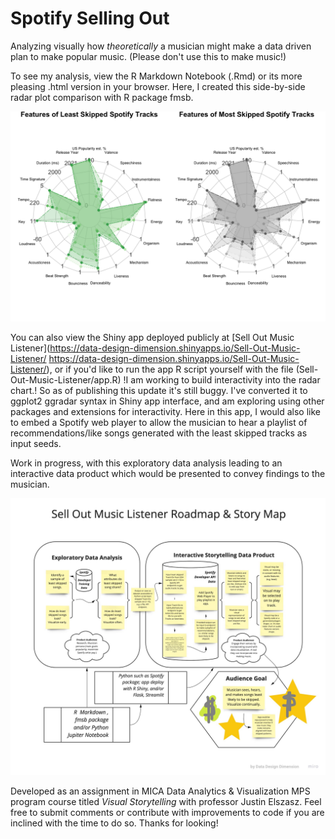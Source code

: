 # Spotify Selling Out

Analyzing visually how _*theoretically*_ a musician might make a data driven plan to make popular music. (Please don't use this to make music!)

To see my analysis, view the R Markdown Notebook (.Rmd) or its more pleasing .html version in your browser. Here, I created this side-by-side radar plot comparison with R package fmsb.


<img src="img/side-by-side-radar-charts.png" alt="Compare Least and Most Skipped Songs by Features">


You can also view the Shiny app deployed publicly at [Sell Out Music Listener](https://data-design-dimension.shinyapps.io/Sell-Out-Music-Listener/
https://data-design-dimension.shinyapps.io/Sell-Out-Music-Listener/), or if you'd like to run the app R script yourself with the file (Sell-Out-Music-Listener/app.R)
!I am working to build interactivity into the radar chart.! So as of publishing this update it's still buggy.
I've converted it to ggplot2 ggradar syntax in Shiny app interface, and am exploring using other packages and extensions for interactivity.
Here in this app, I would also like to embed a Spotify web player to allow the musician to hear a playlist of recommendations/like songs generated with the least skipped tracks as input seeds.

Work in progress, with this exploratory data analysis leading to an interactive data product which would be presented to convey findings to the musician.


![Roadmap // Storymap](https://github.com/khurchla/spotify-selling-out/blob/master/img/sell-out-music-roadmap.png)

Developed as an assignment in MICA Data Analytics & Visualization MPS program course titled _Visual Storytelling_ with professor Justin Elszasz.
Feel free to submit comments or contribute with improvements to code if you are inclined with the time to do so. Thanks for looking!
